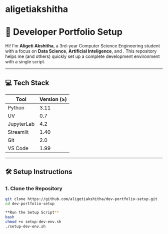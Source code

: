 # aligetiakshitha
# 🚀 Developer Portfolio Setup

Hi! I'm **Aligeti Akshitha**, a 3rd-year Computer Science Engineering student with a focus on **Data Science**, **Artificial Inteligence**, and . This repository helps me (and others) quickly set up a complete development environment with a single script.

---

## 💻 Tech Stack

| Tool           | Version (≥) |
|----------------|-------------|
| Python         | 3.11        |
| UV             | 0.7         |
| JupyterLab     | 4.2         |
| Streamlit      | 1.40        |
| Git            | 2.0         |
| VS Code        | 1.99        |

---

## 🛠️ Setup Instructions

### 1. Clone the Repository

```bash
git clone https://github.com/aligetiakshitha/dev-portfolio-setup.git
cd dev-portfolio-setup

**Run the Setup Script**
bash
chmod +x setup-dev-env.sh
./setup-dev-env.sh

